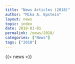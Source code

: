 ```yaml
---
title: "News Articles (2018)"
author: "Mika A. Epstein"
layout: news
topic: index
date: 2018-01-01
permalink: /news/2018/
categories: ["News"]
tags: ["2018"]
---
```


{{< news >}}
